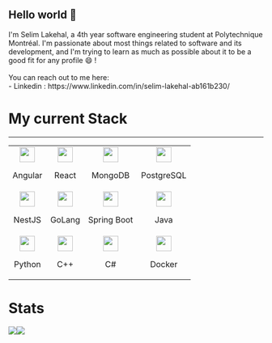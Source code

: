 ## Hello world 👋
<link rel="stylesheet" type='text/css' href="https://cdn.jsdelivr.net/gh/devicons/devicon@latest/devicon.min.css" />
I'm Selim Lakehal, a 4th year software engineering student at Polytechnique Montréal. I'm passionate about most things related to software and its development, and I'm trying to learn as much as possible about it to be a good fit for any profile 😄 !
<br>
<br>
You can reach out to me here:
<br>
- Linkedin : https://www.linkedin.com/in/selim-lakehal-ab161b230/


# My current Stack

---
          
<table align="center">
   <!-- First row !-->
  <tr>
    <td align="center">
        <div>
          <img height=30 src="https://cdn.jsdelivr.net/gh/devicons/devicon@latest/icons/angular/angular-original.svg" />
          <p>Angular</p>
        </div>
    </td>
    <td align="center">
        <div>
          <img height=30 src="https://cdn.jsdelivr.net/gh/devicons/devicon@latest/icons/react/react-original.svg" />
          <p>React</p>
        </div>
    </td>
    <td align="center">
        <div>
          <img height=30 src="https://cdn.jsdelivr.net/gh/devicons/devicon@latest/icons/mongodb/mongodb-original.svg" />
          <p>MongoDB</p>
        </div>
    </td>
    <td align="center">
        <div>
          <img height=30 src="https://cdn.jsdelivr.net/gh/devicons/devicon@latest/icons/postgresql/postgresql-original.svg" />
          <p>PostgreSQL</p>
        </div>
    </td>
  </tr>
  <!-- Second row !-->
  <tr>
    <td align="center">
        <div>
          <img height=30 src="https://cdn.jsdelivr.net/gh/devicons/devicon@latest/icons/nestjs/nestjs-original.svg" />
          <p>NestJS</p>
        </div>
    </td>
    <td align="center">
        <div>
          <img height=30 src="https://cdn.jsdelivr.net/gh/devicons/devicon@latest/icons/go/go-original.svg" />
          <p>GoLang</p>
        </div>
    </td>
    <td align="center">
        <div>
          <img height=30 src="https://cdn.jsdelivr.net/gh/devicons/devicon@latest/icons/spring/spring-original.svg" />
          <p>Spring Boot</p>
        </div>
    </td>
    <td align="center">
        <div>
          <img height=30 src="https://cdn.jsdelivr.net/gh/devicons/devicon@latest/icons/java/java-original.svg" />
          <p>Java</p>
        </div>
    </td>
  </tr>   
 <!-- Third row !-->
<tr>
    <td align="center">
        <div>
          <img height=30 src="https://cdn.jsdelivr.net/gh/devicons/devicon@latest/icons/python/python-original.svg" />
          <p>Python</p>
        </div>
    </td>
    <td align="center">
        <div>
          <img height=30 src="https://cdn.jsdelivr.net/gh/devicons/devicon@latest/icons/cplusplus/cplusplus-original.svg" />
          <p>C++</p>
        </div>
    </td>
    <td align="center">
        <div>
          <img height=30 src="https://cdn.jsdelivr.net/gh/devicons/devicon@latest/icons/csharp/csharp-original.svg" />
          <p>C#</p>
        </div>
    </td>
    <td align="center">
        <div>
          <img height=30 src="https://cdn.jsdelivr.net/gh/devicons/devicon@latest/icons/docker/docker-original.svg" />
          <p>Docker</p>
        </div>
    </td>
  </tr>        
</table>

# Stats
<div align = "center" style="display: flex; flex-direction: row;">      
<img src = "https://github-readme-stats.vercel.app/api?username=SLakehal27&theme=dark&show_icons=true">
<img src= "https://github-readme-stats.vercel.app/api/top-langs/?username=SLakehal27">
</div>
